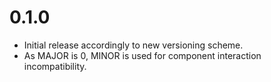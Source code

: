 # 0.1.0

- Initial release accordingly to new versioning scheme.
- As MAJOR is 0, MINOR is used for component interaction incompatibility.

